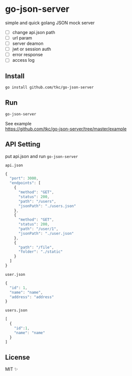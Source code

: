 # go-json-server

simple and quick golang JSON mock server

- [ ] change api.json path
- [ ] url param
- [ ] server deamon
- [ ] jwt or session auth
- [ ] error response
- [ ] access log

## Install

```bash
go install github.com/tkc/go-json-server
```

## Run
```bash
go-json-server
```

See example  
https://github.com/tkc/go-json-server/tree/master/example

## API Setting
put api.json  and run `go-json-server`

`api.json`

```javascript
{
  "port": 3000,
  "endpoints": [
    {
      "method": "GET",
      "status": 200,
      "path": "/users",
      "jsonPath": "./users.json"
    },
    {
      "method": "GET",
      "status": 200,
      "path": "/user/1",
      "jsonPath": "./user.json"
    },
    {
      "path": "/file",
      "folder": "./static"
    }
  ]
}
```

`user.json`
```javascript
{
  "id": 1,
  "name": "name",
  "address": "address"
}
```

`users.json`
```javascript
[
  {
    "id":1,
    "name": "name"
  }
]
```

## License

MIT ✨


